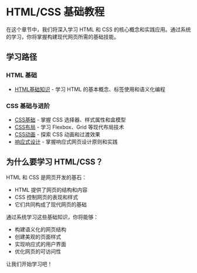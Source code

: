 # HTML/CSS 基础教程

在这个章节中，我们将深入学习 HTML 和 CSS 的核心概念和实践应用。通过系统的学习，你将掌握构建现代网页所需的基础技能。

## 学习路径

### HTML 基础
- [HTML基础知识](/frontend/html-css/html-basics) - 学习 HTML 的基本概念、标签使用和语义化编程

### CSS 基础与进阶
- [CSS基础](/frontend/html-css/css-basics) - 掌握 CSS 选择器、样式属性和盒模型
- [CSS布局](/frontend/html-css/layout) - 学习 Flexbox、Grid 等现代布局技术
- [CSS动画](/frontend/html-css/animation) - 探索 CSS 动画和过渡效果
- [响应式设计](/frontend/html-css/responsive) - 掌握响应式网页设计原则和实践

## 为什么要学习 HTML/CSS？

HTML 和 CSS 是网页开发的基石：
- HTML 提供了网页的结构和内容
- CSS 控制网页的表现和样式
- 它们共同构成了现代网页的基础

通过系统学习这些基础知识，你将能够：
- 构建语义化的网页结构
- 创建美观的页面样式
- 实现响应式的用户界面
- 优化网页的可访问性

让我们开始学习吧！